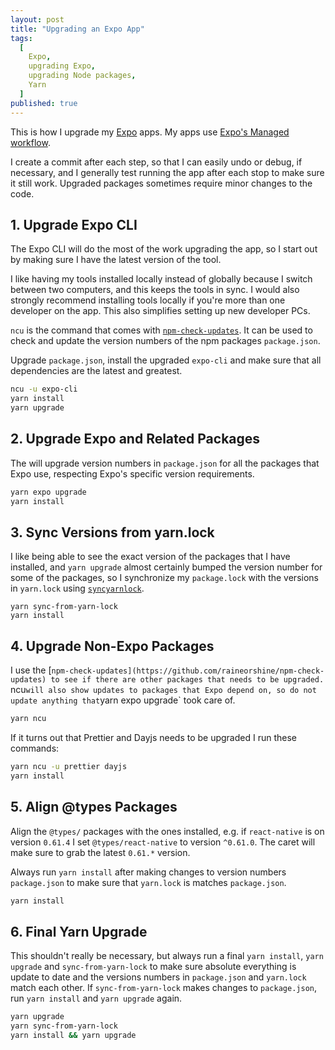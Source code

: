 ```yaml
---
layout: post
title: "Upgrading an Expo App"
tags:
  [
    Expo,
    upgrading Expo,
    upgrading Node packages,
    Yarn
  ]
published: true
---
```


This is how I upgrade my [Expo](https://expo.io/) apps. My apps use [Expo's Managed workflow](https://docs.expo.io/introduction/managed-vs-bare/?redirected#workflow-comparison).

I create a commit after each step, so that I can easily undo or debug, if necessary, and I generally test running the app after each stop to make sure it still work. Upgraded packages sometimes require minor changes to the code.

## 1. Upgrade Expo CLI

The Expo CLI will do the most of the work upgrading the app, so I start out by making sure I have the latest version of the tool.

I like having my tools installed locally instead of globally because I switch between two computers, and this keeps the tools in sync. I would also strongly recommend installing tools locally if you're more than one developer on the app. This also simplifies setting up new developer PCs.

`ncu` is the command that comes with [`npm-check-updates`](https://github.com/raineorshine/npm-check-updates). It can be used to check and update the version numbers of the npm packages `package.json`.

Upgrade `package.json`, install the upgraded `expo-cli` and make sure that all dependencies are the latest and greatest.

```sh
ncu -u expo-cli
yarn install
yarn upgrade
```

## 2. Upgrade Expo and Related Packages

The will upgrade version numbers in `package.json` for all the packages that Expo use, respecting Expo's specific version requirements.

```sh
yarn expo upgrade
yarn install
```

## 3. Sync Versions from yarn.lock

I like being able to see the exact version of the packages that I have installed, and `yarn upgrade` almost certainly bumped the version number for some of the packages, so I synchronize my `package.lock` with the versions in `yarn.lock` using [`syncyarnlock`](https://github.com/vasilevich/sync-yarnlock-into-packagejson).

```
yarn sync-from-yarn-lock
yarn install
```

## 4. Upgrade Non-Expo Packages

I use the [`npm-check-updates](https://github.com/raineorshine/npm-check-updates) to see if there are other packages that needs to be upgraded. `ncu` will also show updates to packages that Expo depend on, so do not update anything that `yarn expo upgrade` took care of.

```sh
yarn ncu
```

If it turns out that Prettier and Dayjs needs to be upgraded I run these commands:

```sh
yarn ncu -u prettier dayjs
yarn install
```

## 5. Align @types Packages

Align the `@types/` packages with the ones installed, e.g. if `react-native` is on version `0.61.4` I set `@types/react-native` to version `^0.61.0`. The caret will make sure to grab the latest `0.61.*` version.

Always run `yarn install` after making changes to version numbers `package.json` to make sure that `yarn.lock` is matches `package.json`.

```sh
yarn install
```

## 6. Final Yarn Upgrade

This shouldn't really be necessary, but always run a final `yarn install`, `yarn upgrade` and `sync-from-yarn-lock` to make sure absolute everything is update to date and the versions numbers in `package.json` and `yarn.lock` match each other. If `sync-from-yarn-lock` makes changes to `package.json`, run `yarn install` and `yarn upgrade` again.

```sh
yarn upgrade
yarn sync-from-yarn-lock
yarn install && yarn upgrade
```
